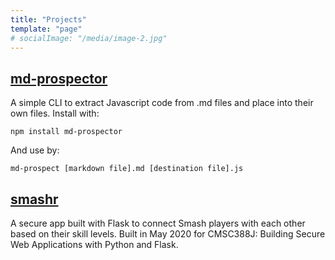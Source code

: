 ```yaml
---
title: "Projects"
template: "page"
# socialImage: "/media/image-2.jpg"
---
```


## [md-prospector](https://github.com/hipsterironman/md-prospector)
A simple CLI to extract Javascript code from .md files and place into their own files. Install with:

```shell
npm install md-prospector
```

And use by:

```shell
md-prospect [markdown file].md [destination file].js
```

## [smashr](https://smashr.herokuapp.com/)
A secure app built with Flask to connect Smash players with each other based on their skill levels. Built in May 2020 for CMSC388J: Building Secure Web Applications with Python and Flask.

